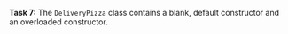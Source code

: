 **Task 7:** The `DeliveryPizza` class contains a blank, default constructor and an overloaded constructor. 